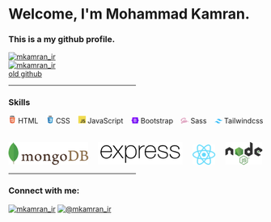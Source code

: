 <h1 align="left">Welcome, I'm Mohammad Kamran.</h1>
<h3 align="left">This is a my github profile.</h3>

<div align="left">
    <a href="https://twitter.com/intent/follow?screen_name=mkamran_ir" target="_blank">
        <img src="https://img.shields.io/twitter/follow/mkamran_ir?style=social" alt="mkamran_ir" />
    </a>
    <br />
    <a href="https://www.youtube.com/@mkamran_ir" target="_blank">
        <img src="https://img.shields.io/youtube/channel/subscribers/UCMS9NUw9QpGAWneFRzpN5EQ?style=social"
            alt="mkamran_ir" />
    </a>
</div>
<a href="[https://www.youtube.com/@mkamran_ir](https://github.com/mohammadkamrannn)" target="_blank">
        old github
    </a>
<hr width="50%">

<h3>Skills</h3>
<div>
    <img width="15px" height="auto" src="./assets/images/html.svg" alt=""> HTML&nbsp&nbsp&nbsp
    <img width="15px" height="auto" src="./assets/images/css.svg" alt=""> CSS&nbsp&nbsp&nbsp
    <img width="15px" height="auto" src="./assets/images/javascript.svg" alt=""> JavaScript&nbsp&nbsp&nbsp
    <img width="15px" height="auto" src="./assets/images/bootstrap.svg" alt=""> Bootstrap&nbsp&nbsp&nbsp
    <img width="15px" height="auto" src="./assets/images/sass.svg" alt=""> Sass&nbsp&nbsp&nbsp
    <img width="15px" height="auto" src="./assets/images/tailwindcss.svg" alt=""> Tailwindcss
</div>
<br /><br />
<div>
    <img width="auto" height="45px" src="./assets/images/mongodb.svg" alt="mongoDB">&nbsp&nbsp&nbsp&nbsp
    <img width="auto" height="45px" src="./assets/images/expressjs.svg" alt="expressjs">&nbsp&nbsp&nbsp&nbsp
    <img width="45px" height="auto" src="./assets/images/react.svg" alt="react">&nbsp&nbsp&nbsp&nbsp
    <img width="auto" height="45px" src="./assets/images/nodejs.svg" alt="node js">
</div>
<hr width="50%">

<h3 align="left">Connect with me:</h3>
<p align="left">
    <a href="https://twitter.com/mkamran_ir" target="blank"><img align="center"
            src="https://raw.githubusercontent.com/rahuldkjain/github-profile-readme-generator/master/src/images/icons/Social/twitter.svg"
            alt="mkamran_ir" height="30" width="40" /></a>
    <a href="https://www.youtube.com/@mkamran_ir" target="blank"><img align="center"
            src="https://raw.githubusercontent.com/rahuldkjain/github-profile-readme-generator/master/src/images/icons/Social/youtube.svg"
            alt="@mkamran_ir" height="30" width="40" /></a>
</p>
